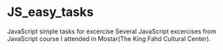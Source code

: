 # JS_easy_tasks
JavaScript simple tasks for excercise
Several JavaScript excercises from JavaScript course I attended in Mostar(The King Fahd Cultural Center).
